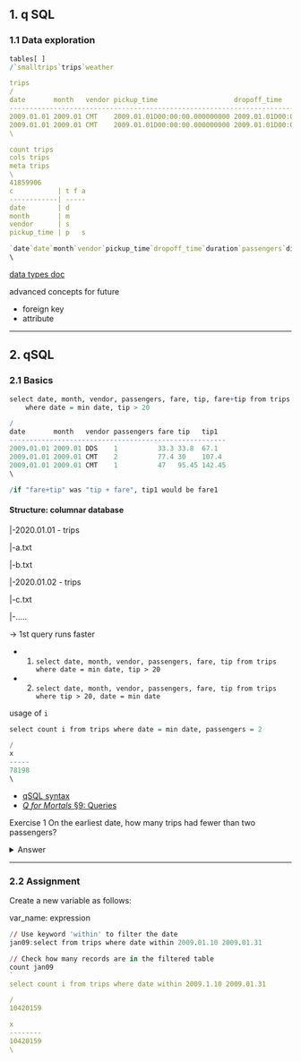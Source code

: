 ## 1. q SQL
### 1.1 Data exploration

```q
tables[ ]
/`smalltrips`trips`weather

trips
/
date       month   vendor pickup_time                   dropoff_time         ..
-----------------------------------------------------------------------------..
2009.01.01 2009.01 CMT    2009.01.01D00:00:00.000000000 2009.01.01D00:04:12.0..
2009.01.01 2009.01 CMT    2009.01.01D00:00:00.000000000 2009.01.01D00:05:03.0..
\

count trips
cols trips
meta trips
\
41859906
c           | t f a
------------| -----
date        | d    
month       | m    
vendor      | s    
pickup_time | p   s

`date`date`month`vendor`pickup_time`dropoff_time`duration`passengers`distance..
\
```

[data types doc](https://code.kx.com/q/ref/#datayeps)

advanced concepts for future

- foreign key
- attribute

---

## 2. qSQL
### 2.1 Basics

```q
select date, month, vendor, passengers, fare, tip, fare+tip from trips 
    where date = min date, tip > 20   

/
date       month   vendor passengers fare tip   tip1  
------------------------------------------------------
2009.01.01 2009.01 DDS    1          33.3 33.8  67.1  
2009.01.01 2009.01 CMT    2          77.4 30    107.4 
2009.01.01 2009.01 CMT    1          47   95.45 142.45
\

/if "fare+tip" was "tip + fare", tip1 would be fare1
```

#### Structure: columnar database
|-2020.01.01 - trips

   |-a.txt

   |-b.txt

|-2020.01.02 - trips

   |-c.txt

   |-.....


-> 1st query runs faster
- 1. `select date, month, vendor, passengers, fare, tip from trips where date = min date, tip > 20`
- 2. `select date, month, vendor, passengers, fare, tip from trips where tip > 20, date = min date`

usage of `i`
```q
select count i from trips where date = min date, passengers = 2

/
x    
-----
78198
\
```
- [qSQL syntax](https://code.kx.com/q/basics/qsql/)
- [_Q for Mortals_ §9: Queries](https://code.kx.com/q4m3/9_Queries_q-sql/)

Exercise 1
On the earliest date, how many trips had fewer than two passengers?
<details>
  <summary>Answer</summary>

<pre><code>/x
select count i from trips where date = min date, passengers < 2
/o
select count i from trips where date = min date, passengers < 2
</code></pre>

</details>


---

### 2.2 Assignment

Create a new variable as follows:

var_name: expression
```q
// Use keyword 'within' to filter the date
jan09:select from trips where date within 2009.01.10 2009.01.31

// Check how many records are in the filtered table
count jan09
`
select count i from trips where date within 2009.1.10 2009.01.31

/
10420159

x       
--------
10420159
\
```

